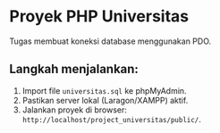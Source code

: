 # Proyek PHP Universitas
Tugas membuat koneksi database menggunakan PDO.

## Langkah menjalankan:
1. Import file `universitas.sql` ke phpMyAdmin.
2. Pastikan server lokal (Laragon/XAMPP) aktif.
3. Jalankan proyek di browser: `http://localhost/project_universitas/public/`.